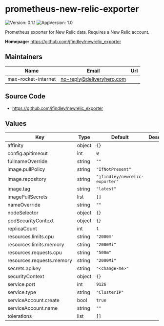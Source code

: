 # prometheus-new-relic-exporter

![Version: 0.1.1](https://img.shields.io/badge/Version-0.1.1-informational?style=flat-square) ![AppVersion: 1.0](https://img.shields.io/badge/AppVersion-1.0-informational?style=flat-square)

Prometheus exporter for New Relic data. Requires a New Relic account.

**Homepage:** <https://github.com/jfindley/newrelic_exporter>

## Maintainers

| Name | Email | Url |
| ---- | ------ | --- |
| max-rocket-internet | no-reply@deliveryhero.com |  |

## Source Code

* <https://github.com/jfindley/newrelic_exporter>

## Values

| Key | Type | Default | Description |
|-----|------|---------|-------------|
| affinity | object | `{}` |  |
| config.apitimeout | int | `0` |  |
| fullnameOverride | string | `""` |  |
| image.pullPolicy | string | `"IfNotPresent"` |  |
| image.repository | string | `"jfindley/newrelic-exporter"` |  |
| image.tag | string | `"latest"` |  |
| imagePullSecrets | list | `[]` |  |
| nameOverride | string | `""` |  |
| nodeSelector | object | `{}` |  |
| podSecurityContext | object | `{}` |  |
| replicaCount | int | `1` |  |
| resources.limits.cpu | string | `"2000m"` |  |
| resources.limits.memory | string | `"2000Mi"` |  |
| resources.requests.cpu | string | `"500m"` |  |
| resources.requests.memory | string | `"2000Mi"` |  |
| secrets.apikey | string | `"<change-me>"` |  |
| securityContext | object | `{}` |  |
| service.port | int | `9126` |  |
| service.type | string | `"ClusterIP"` |  |
| serviceAccount.create | bool | `true` |  |
| serviceAccount.name | string | `""` |  |
| tolerations | list | `[]` |  |
